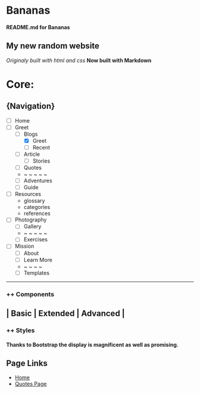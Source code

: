 # Bananas
#### README.md for Bananas

## My new random website
_Originaly built with html and css_
__Now built with Markdown__

# **Core:**
## {Navigation}
* [ ] Home
* [ ] Greet
  * [ ] Blogs
    * [x] Greet
    * [ ] Recent
   * [ ] Article
     * [ ] Stories
   * [ ] Quotes
  * ~ ~ ~ ~ ~
   * [ ] Adventures
   * [ ] Guide
 * [ ] Resources
   * glossary
   * categories
   * references
 * [ ] Photography
   * [ ] Gallery
   * ~ ~ ~ ~ ~
   * [ ] Exercises
 * [ ] Mission
   * [ ] About
   * [ ] Learn More
   * ~ ~ ~ ~
   * [ ] Templates
----
### ++ Components
| Basic | Extended | Advanced |
 ----
### ++ Styles

#### Thanks to Bootstrap the display is magnificent as well as promising. 
## Page Links
* [Home](../Master02/Home.html)
* [Quotes Page](../Master02/Quotes.html)

